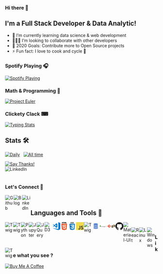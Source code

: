 ### Hi there 👋
## I'm a Full Stack Developer & Data Analytic!

- 🌱 I’m currently learning data science & web development
- 👩🧑🏼 I’m looking to collaborate with other developers
- 🥅 2020 Goals: Contribute more to Open Source projects
- ⚡ Fun fact: I love to cook and cycle 🚴‍

### Spotify Playing 🎧
[<img src="https://now-playing-codestackr.vercel.app/api/spotify-playing" alt="Spotify Playing" width="350" style="vertical-align:top" />](https://open.spotify.com/playlist/4mqmRYYgXAbWb8ZuYb9RAL)

### Math & Programming 📐
[<img src="https://projecteuler.net/profile/grv197.png" alt="Project Euler" />](https://projecteuler.net)

### Clickety Clack ⌨  
[<img src="https://data.typeracer.com/misc/badge?user=grv97" alt="Typing Stats" />](https://data.typeracer.com/pit/profile?user=grv97)

## Stats 🛠
[<img src="https://wakatime.com/share/@GrvSingh/aa074655-56f8-4539-a794-161c77c31b5c.svg" alt="Daily"/>](https://wakatime.com/@GrvSingh) &nbsp;
[<img src="https://wakatime.com/share/@GrvSingh/604ee4cd-5456-4ee6-91ef-ba7cfed0f874.svg" alt="All time"/>](https://wakatime.com/@GrvSingh)

[![Say Thanks!](https://img.shields.io/badge/Say%20Thanks-!-1EAEDB.svg)](https://saythanks.io/to/acad.grv97@gmail.com)
&nbsp;
<br/>
[<img align="left" alt="LinkedIn" width="220px" src="https://www.insurewithsterling.com/Images/button_schedule_insurance_meeting_with_agent.jpg" />][calendly] &nbsp; &nbsp;
<br/>
<br/>

### Let's Connect 🤝
[<img align="left" alt="Github" width="28px" src="https://cdn.jsdelivr.net/npm/simple-icons@3.10.0/icons/github.svg" />][github] &nbsp; &nbsp;
[<img align="left" alt="Blog" width="28px" src="https://cdn.jsdelivr.net/npm/simple-icons@3.7.0/icons/blogger.svg" />][website] &nbsp; &nbsp;
[<img align="left" alt="LinkedIn" width="28px" src="https://cdn.jsdelivr.net/npm/simple-icons@v3/icons/linkedin.svg" />][linkedin] &nbsp; &nbsp;

## Languages and Tools 🔧
<img align="left" alt="Twig" width="26px" src="https://cdn.jsdelivr.net/npm/simple-icons@3.10.0/icons/drupal.svg" />&nbsp;<img align="left" alt="Twig" width="26px" src="https://cdn.jsdelivr.net/npm/simple-icons@3.10.0/icons/php.svg" />&nbsp;<img align="left" alt="Python" width="26px" src="https://cdn.jsdelivr.net/npm/simple-icons@3.10.0/icons/python.svg" />&nbsp;<img align="left" alt="Jupyter" width="26px" src="https://cdn.jsdelivr.net/npm/simple-icons@3.10.0/icons/jupyter.svg" />
&nbsp;<img align="left" alt="JQuery" width="26px" src="https://cdn.jsdelivr.net/npm/simple-icons@3.10.0/icons/jquery.svg" />&nbsp;<img align="left" alt="D3" width="26px" src="https://cdn.jsdelivr.net/npm/simple-icons@3.10.0/icons/d3-dot-js.svg" />&nbsp;<img align="left" alt="Visual Studio Code" width="26px" src="https://raw.githubusercontent.com/github/explore/80688e429a7d4ef2fca1e82350fe8e3517d3494d/topics/visual-studio-code/visual-studio-code.png" />&nbsp;<img align="left" alt="HTML5" width="26px" src="https://raw.githubusercontent.com/github/explore/80688e429a7d4ef2fca1e82350fe8e3517d3494d/topics/html/html.png" />&nbsp;<img align="left" alt="CSS3" width="26px" src="https://raw.githubusercontent.com/github/explore/80688e429a7d4ef2fca1e82350fe8e3517d3494d/topics/css/css.png" />&nbsp;<img align="left" alt="JavaScript" width="26px" src="https://raw.githubusercontent.com/github/explore/80688e429a7d4ef2fca1e82350fe8e3517d3494d/topics/javascript/javascript.png" />&nbsp;
<img align="left" alt="Twig" width="26px" src="https://cdn.jsdelivr.net/npm/simple-icons@3.10.0/icons/markdown.svg" />&nbsp;<img align="left" alt="SQL" width="26px" src="https://raw.githubusercontent.com/github/explore/80688e429a7d4ef2fca1e82350fe8e3517d3494d/topics/sql/sql.png" />&nbsp;<img align="left" alt="MongoDB" width="26px" src="https://raw.githubusercontent.com/github/explore/80688e429a7d4ef2fca1e82350fe8e3517d3494d/topics/mongodb/mongodb.png" />&nbsp;<img align="left" alt="Git" width="26px" src="https://raw.githubusercontent.com/github/explore/80688e429a7d4ef2fca1e82350fe8e3517d3494d/topics/git/git.png" />&nbsp;<img align="left" alt="GitHub" width="26px" src="https://raw.githubusercontent.com/github/explore/78df643247d429f6cc873026c0622819ad797942/topics/github/github.png" />&nbsp;<img align="left" alt="Material-UI" width="26px" src="https://cdn.jsdelivr.net/npm/simple-icons@3.10.0/icons/material-ui.svg" />&nbsp;<img align="left" alt="React" width="26px" src="https://cdn.jsdelivr.net/npm/simple-icons@3.10.0/icons/react.svg" />&nbsp;<img align="left" alt="Linux" width="26px" src="https://cdn.jsdelivr.net/npm/simple-icons@3.10.0/icons/linux.svg" />&nbsp;<img align="left" alt="Windows" width="26px" src="https://cdn.jsdelivr.net/npm/simple-icons@3.10.0/icons/windows.svg" />&nbsp;<img align="left" alt="Twig" width="26px" src="https://cdn.jsdelivr.net/npm/simple-icons@3.10.0/icons/nginx.svg" />&nbsp;
<br />

### Like what you see ? 
<a href="https://www.buymeacoffee.com/GrvSingh" target="_blank"><img src="https://cdn.buymeacoffee.com/buttons/v2/default-yellow.png" alt="Buy Me A Coffee" height="28px" width="120px"></a>

[calendly]: https://calendly.com/acad-grv97/15min/
[website]: https://gauravsinghsays.blogspot.com/
[github]: https://github.com/Grv-Singh/
[twitter]: https://twitter.com/grvsinghsays
[linkedin]: https://linkedin.com/in/grvsingh97
[wakatime]: https://wakatime.com/@GrvSingh
[showwcase]: https://app.showwcase.com/profile/grv97
